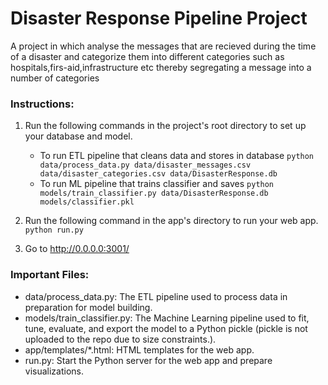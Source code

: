 # Disaster Response Pipeline Project
A project in which analyse the messages that are recieved during the time of a disaster and categorize them into different categories such as hospitals,firs-aid,infrastructure etc thereby segregating a message into a number of categories


### Instructions:
1. Run the following commands in the project's root directory to set up your database and model.

    - To run ETL pipeline that cleans data and stores in database
        `python data/process_data.py data/disaster_messages.csv data/disaster_categories.csv data/DisasterResponse.db`
    - To run ML pipeline that trains classifier and saves
        `python models/train_classifier.py data/DisasterResponse.db models/classifier.pkl`

2. Run the following command in the app's directory to run your web app.
    `python run.py`

3. Go to http://0.0.0.0:3001/

### Important Files:
- data/process_data.py: The ETL pipeline used to process data in preparation for model building.
- models/train_classifier.py: The Machine Learning pipeline used to fit, tune, evaluate, and export the model to a Python pickle (pickle is not uploaded to the repo due to size constraints.).
- app/templates/*.html: HTML templates for the web app.
- run.py: Start the Python server for the web app and prepare visualizations.
